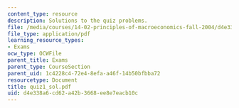 ```yaml
---
content_type: resource
description: Solutions to the quiz problems.
file: /media/courses/14-02-principles-of-macroeconomics-fall-2004/d4e338a6cd62a42b3668ee8e7eacb10c_quiz1_sol.pdf
file_type: application/pdf
learning_resource_types:
- Exams
ocw_type: OCWFile
parent_title: Exams
parent_type: CourseSection
parent_uid: 1c4228c4-72e4-8efa-a46f-14b50bfbba72
resourcetype: Document
title: quiz1_sol.pdf
uid: d4e338a6-cd62-a42b-3668-ee8e7eacb10c
---
```

